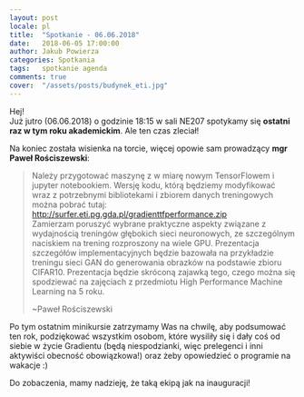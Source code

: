```yaml
---
layout: post
locale: pl
title:  "Spotkanie - 06.06.2018"
date:   2018-06-05 17:00:00
author: Jakub Powierza
categories: Spotkania
tags:	spotkanie agenda
comments: true
cover:  "/assets/posts/budynek_eti.jpg"
---
```


Hej!  
Już jutro (06.06.2018) o godzinie 18:15 w sali NE207 spotykamy się **ostatni raz w tym roku akademickim**. Ale ten czas zleciał!

Na koniec została wisienka na torcie, więcej opowie sam prowadzący **mgr Paweł Rościszewski**:

> Należy przygotować maszynę z w miarę nowym TensorFlowem i jupyter notebookiem. Wersję kodu, którą będziemy modyfikować
> wraz z potrzebnymi bibliotekami i zbiorem danych treningowych można pobrać tutaj:
> <a href="http://surfer.eti.pg.gda.pl/gradienttfperformance.zip">http://surfer.eti.pg.gda.pl/gradienttfperformance.zip</a>  
> Zamierzam poruszyć wybrane praktyczne aspekty związane z wydajnością treningów głębokich sieci neuronowych, ze szczególnym
> naciskiem na trening rozproszony na wiele GPU. Prezentacja szczegółów implementacyjnych będzie bazowała na przykładzie treningu
> sieci GAN do generowania obrazków na podstawie zbioru CIFAR10. Prezentacja będzie skróconą zajawką tego, czego można się spodziewać
> na zajęciach z przedmiotu High Performance Machine Learning na 5 roku.
>
> ~Paweł Rościszewski

Po tym ostatnim minikursie zatrzymamy Was na chwilę, aby podsumować ten rok, podziękować wszystkim osobom, które wysiliły się i dały coś
od siebie w życie Gradientu (będą niespodzianki, więc prelegenci i inni aktywiści obecność obowiązkowa!) oraz żeby opowiedzieć o programie
na wakacje :)

Do zobaczenia, mamy nadzieję, że taką ekipą jak na inauguracji!

